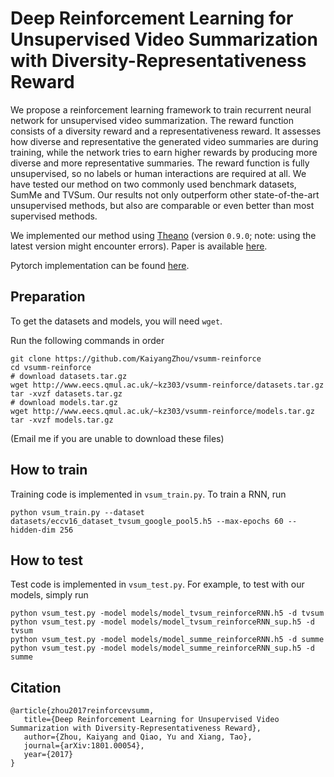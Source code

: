 # Deep Reinforcement Learning for Unsupervised Video Summarization with Diversity-Representativeness Reward
We propose a reinforcement learning framework to train recurrent neural network for unsupervised video summarization. The reward function consists of a diversity reward and a representativeness reward. It assesses how diverse and representative the generated video summaries are during training, while the network tries to earn higher rewards by producing more diverse and more representative summaries. The reward function is fully unsupervised, so no labels or human interactions are required at all. We have tested our method on two commonly used benchmark datasets, SumMe and TVSum. Our results not only outperform other state-of-the-art unsupervised methods, but also are comparable or even better than most supervised methods.

We implemented our method using [Theano](http://deeplearning.net/software/theano/) (version `0.9.0`; note: using the latest version might encounter errors). Paper is available [here](https://arxiv.org/abs/1801.00054).

Pytorch implementation can be found [here](https://github.com/KaiyangZhou/pytorch-vsumm-reinforce).

## Preparation
To get the datasets and models, you will need `wget`.

Run the following commands in order
```
git clone https://github.com/KaiyangZhou/vsumm-reinforce
cd vsumm-reinforce
# download datasets.tar.gz
wget http://www.eecs.qmul.ac.uk/~kz303/vsumm-reinforce/datasets.tar.gz
tar -xvzf datasets.tar.gz
# download models.tar.gz
wget http://www.eecs.qmul.ac.uk/~kz303/vsumm-reinforce/models.tar.gz
tar -xvzf models.tar.gz
```

(Email me if you are unable to download these files)

## How to train
Training code is implemented in `vsum_train.py`. To train a RNN, run
```
python vsum_train.py --dataset datasets/eccv16_dataset_tvsum_google_pool5.h5 --max-epochs 60 --hidden-dim 256
```

## How to test
Test code is implemented in `vsum_test.py`. For example, to test with our models, simply run
```
python vsum_test.py -model models/model_tvsum_reinforceRNN.h5 -d tvsum
python vsum_test.py -model models/model_tvsum_reinforceRNN_sup.h5 -d tvsum
python vsum_test.py -model models/model_summe_reinforceRNN.h5 -d summe
python vsum_test.py -model models/model_summe_reinforceRNN_sup.h5 -d summe
```

## Citation
```
@article{zhou2017reinforcevsumm, 
   title={Deep Reinforcement Learning for Unsupervised Video Summarization with Diversity-Representativeness Reward},
   author={Zhou, Kaiyang and Qiao, Yu and Xiang, Tao}, 
   journal={arXiv:1801.00054}, 
   year={2017} 
}
```
